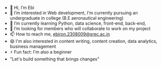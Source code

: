 - 👋 Hi, I’m Ebi
- 👀 I’m interested in Web development, I'm currently pursuing an undergraduate in college (B.E aeronautical engineering)
- 🌱 I’m currently learning Python, data science, front-end, back-end,
- 💞️ I’m looking for members who will collaborate to work on my project 
- 📫 How to reach me, ebiron.2308009@srec.ac.in
- 😄 I'm also interested in content writing, content creation, data analytics, business management
- ⚡ Fun fact: I'm also a beginner
- "Let's build something that brings changes"

<!---
Ebi25/Ebi25 is a ✨ special ✨ repository because its `README.md` (this file) appears on your GitHub profile.
You can click the Preview link to take a look at your changes.
--->

